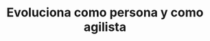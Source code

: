 ---
id: 8
title: "Evoluciona como persona y como agilista"
description: "Lorem ipsum dolor sit amet, consectetur adipisicing elit, sed do eiusmod tempor incididunt ut labore et dolore magna aliqua. Ut enim ad minim veniam, quis nostrud exercitation ullamco laboris nisi ut aliquip ex ea commodo consequat."
image: "/assets/images/route/8-evoluciona.png"
---